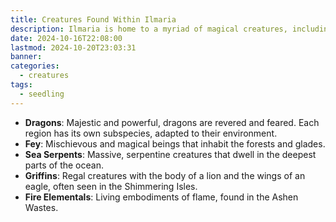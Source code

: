 ```yaml
---
title: Creatures Found Within Ilmaria
description: Ilmaria is home to a myriad of magical creatures, including dragons, fey, sea serpents, griffins, and elementals.
date: 2024-10-16T22:08:00
lastmod: 2024-10-20T23:03:31
banner: 
categories:
  - creatures
tags:
  - seedling
---
```

- **Dragons**: Majestic and powerful, dragons are revered and feared. Each region has its own subspecies, adapted to their environment.  
- **Fey**: Mischievous and magical beings that inhabit the forests and glades.  
- **Sea Serpents**: Massive, serpentine creatures that dwell in the deepest parts of the ocean.  
- **Griffins**: Regal creatures with the body of a lion and the wings of an eagle, often seen in the Shimmering Isles.  
- **Fire Elementals**: Living embodiments of flame, found in the Ashen Wastes.  
